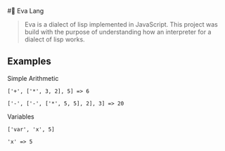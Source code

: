 #🦉 Eva Lang

> Eva is a dialect of lisp implemented in JavaScript. This project was build with the purpose of understanding how an interpreter for a dialect of lisp works.

## Examples

Simple Arithmetic

```
['+', ['*', 3, 2], 5] => 6

['-', ['-', ['*', 5, 5], 2], 3] => 20
```

Variables

```
['var', 'x', 5]

'x' => 5
```
